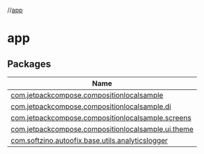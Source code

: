 //[app](index.md)

# app

## Packages

| Name |
|---|
| [com.jetpackcompose.compositionlocalsample](app/com.jetpackcompose.compositionlocalsample/index.md) |
| [com.jetpackcompose.compositionlocalsample.di](app/com.jetpackcompose.compositionlocalsample.di/index.md) |
| [com.jetpackcompose.compositionlocalsample.screens](app/com.jetpackcompose.compositionlocalsample.screens/index.md) |
| [com.jetpackcompose.compositionlocalsample.ui.theme](app/com.jetpackcompose.compositionlocalsample.ui.theme/index.md) |
| [com.softzino.autoofix.base.utils.analyticslogger](app/com.softzino.autoofix.base.utils.analyticslogger/index.md) |
